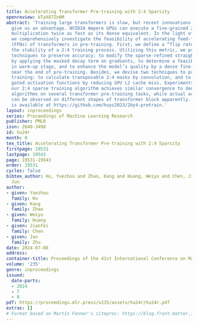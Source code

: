 ```yaml
---
title: Accelerating Transformer Pre-training with 2:4 Sparsity
openreview: kTaX87Zn6M
abstract: 'Training large transformers is slow, but recent innovations on GPU architecture
  give us an advantage. NVIDIA Ampere GPUs can execute a fine-grained 2:4 sparse matrix
  multiplication twice as fast as its dense equivalent. In the light of this property,
  we comprehensively investigate the feasibility of accelerating feed-forward networks
  (FFNs) of transformers in pre-training. First, we define a “flip rate” to monitor
  the stability of a 2:4 training process. Utilizing this metric, we propose three
  techniques to preserve accuracy: to modify the sparse-refined straight-through estimator
  by applying the masked decay term on gradients, to determine a feasible decay factor
  in warm-up stage, and to enhance the model’s quality by a dense fine-tuning procedure
  near the end of pre-training. Besides, we devise two techniques to practically accelerate
  training: to calculate transposable 2:4 masks by convolution, and to accelerate
  gated activation functions by reducing GPU L2 cache miss. Experiments show that
  our 2:4 sparse training algorithm achieves similar convergence to dense training
  algorithms on several transformer pre-training tasks, while actual acceleration
  can be observed on different shapes of transformer block apparently. Our toolkit
  is available at https://github.com/huyz2023/2by4-pretrain.'
layout: inproceedings
series: Proceedings of Machine Learning Research
publisher: PMLR
issn: 2640-3498
id: hu24r
month: 0
tex_title: Accelerating Transformer Pre-training with 2:4 Sparsity
firstpage: 19531
lastpage: 19543
page: 19531-19543
order: 19531
cycles: false
bibtex_author: Hu, Yuezhou and Zhao, Kang and Huang, Weiyu and Chen, Jianfei and Zhu,
  Jun
author:
- given: Yuezhou
  family: Hu
- given: Kang
  family: Zhao
- given: Weiyu
  family: Huang
- given: Jianfei
  family: Chen
- given: Jun
  family: Zhu
date: 2024-07-08
address:
container-title: Proceedings of the 41st International Conference on Machine Learning
volume: '235'
genre: inproceedings
issued:
  date-parts:
  - 2024
  - 7
  - 8
pdf: https://proceedings.mlr.press/v235/assets/hu24r/hu24r.pdf
extras: []
# Format based on Martin Fenner's citeproc: https://blog.front-matter.io/posts/citeproc-yaml-for-bibliographies/
---
```

